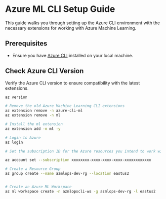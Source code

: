 # Azure ML CLI Setup Guide

This guide walks you through setting up the Azure CLI environment with the necessary extensions for working with Azure Machine Learning.

## Prerequisites

- Ensure you have [Azure CLI](https://docs.microsoft.com/en-us/cli/azure/install-azure-cli) installed on your local machine.

## Check Azure CLI Version

Verify the Azure CLI version to ensure compatibility with the latest extensions.

```bash
az version

# Remove the old Azure Machine Learning CLI extensions
az extension remove -n azure-cli-ml
az extension remove -n ml

# Install the ml extension
az extension add -n ml -y

# Login to Azure
az login

# Set the subscription ID for the Azure resources you intend to work with. Replace xxxxxxxx-xxxx-xxxx-xxxx-xxxxxxxxxxxx with your actual subscription ID.

az account set --subscription xxxxxxxx-xxxx-xxxx-xxxx-xxxxxxxxxxxx

# Create a Resource Group
az group create --name azmlops-dev-rg --location eastus2


# Create an Azure ML Workspace
az ml workspace create -n azmlopscli-ws -g azmlops-dev-rg -l eastus2

```